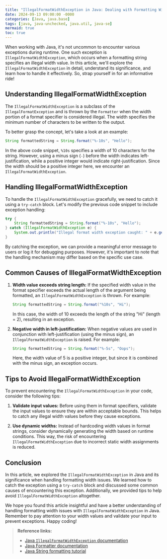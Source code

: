 ```yaml
---
title: "IllegalFormatWidthException in Java: Dealing with Formatting Width Issues"
date: 2024-09-13 09:00:00 -0000
categories: [Java, java.base]
tags: [java, java-unchecked, java.util, java-se]
mermaid: true
toc: true
---
```



When working with Java, it's not uncommon to encounter various exceptions during runtime. One such exception is `IllegalFormatWidthException`, which occurs when a formatting string specifies an illegal width value. In this article, we'll explore the `IllegalFormatWidthException` in detail, understand its significance, and learn how to handle it effectively. So, strap yourself in for an informative ride!

## Understanding IllegalFormatWidthException

The `IllegalFormatWidthException` is a subclass of the `IllegalFormatException` and is thrown by the `Formatter` when the width portion of a format specifier is considered illegal. The width specifies the minimum number of characters to be written to the output.

To better grasp the concept, let's take a look at an example:

```java
String formattedString = String.format("%-10s", "Hello");
```

In the above code snippet, `%10s` specifies a width of 10 characters for the string. However, using a minus sign (`-`) before the width indicates left-justification, while a positive integer would indicate right-justification. Since the width should be a positive integer here, we encounter an `IllegalFormatWidthException`.

## Handling IllegalFormatWidthException

To handle the `IllegalFormatWidthException` gracefully, we need to catch it using a `try-catch` block. Let's modify the previous code snippet to include exception handling:

```java
try {
    String formattedString = String.format("%-10s", "Hello");
} catch (IllegalFormatWidthException e) {
    System.out.println("Illegal format width exception caught: " + e.getMessage());
}
```

By catching the exception, we can provide a meaningful error message to users or log it for debugging purposes. However, it's important to note that the handling mechanism may differ based on the specific use case.

## Common Causes of IllegalFormatWidthException

1. **Width value exceeds string length:** If the specified width value in the format specifier exceeds the actual length of the argument being formatted, an `IllegalFormatWidthException` is thrown. For example:

   ```java
   String formattedString = String.format("%10s", "Hi");
   ```

   In this case, the width of 10 exceeds the length of the string "Hi" (length = 2), resulting in an exception.

2. **Negative width in left-justification:** When negative values are used in conjunction with left-justification (using the minus sign), an `IllegalFormatWidthException` is raised. For example:

   ```java
   String formattedString = String.format("%-5s", "Oops");
   ```

   Here, the width value of 5 is a positive integer, but since it is combined with the minus sign, an exception occurs.

## Tips to Avoid IllegalFormatWidthException

To prevent encountering the `IllegalFormatWidthException` in your code, consider the following tips:

1. **Validate input values:** Before using them in format specifiers, validate the input values to ensure they are within acceptable bounds. This helps to catch any illegal width values before they cause exceptions.

2. **Use dynamic widths:** Instead of hardcoding width values in format strings, consider dynamically generating the width based on runtime conditions. This way, the risk of encountering `IllegalFormatWidthException` due to incorrect static width assignments is reduced.

## Conclusion

In this article, we explored the `IllegalFormatWidthException` in Java and its significance when handling formatting width issues. We learned how to catch the exception using a `try-catch` block and discussed some common causes of encountering this exception. Additionally, we provided tips to help avoid `IllegalFormatWidthException` altogether.

We hope you found this article insightful and have a better understanding of handling formatting width issues with `IllegalFormatWidthException` in Java. Remember to pay attention to your width values and validate your input to prevent exceptions. Happy coding!

> **Reference links:**
> - [Java `IllegalFormatWidthException` documentation](https://docs.oracle.com/en/java/javase/15/docs/api/java.base/java/util/IllegalFormatWidthException.html)
> - [Java Formatter documentation](https://docs.oracle.com/en/java/javase/15/docs/api/java.base/java/util/Formatter.html)
> - [Java String formatting tutorial](https://www.baeldung.com/java-string-formatting-guide)